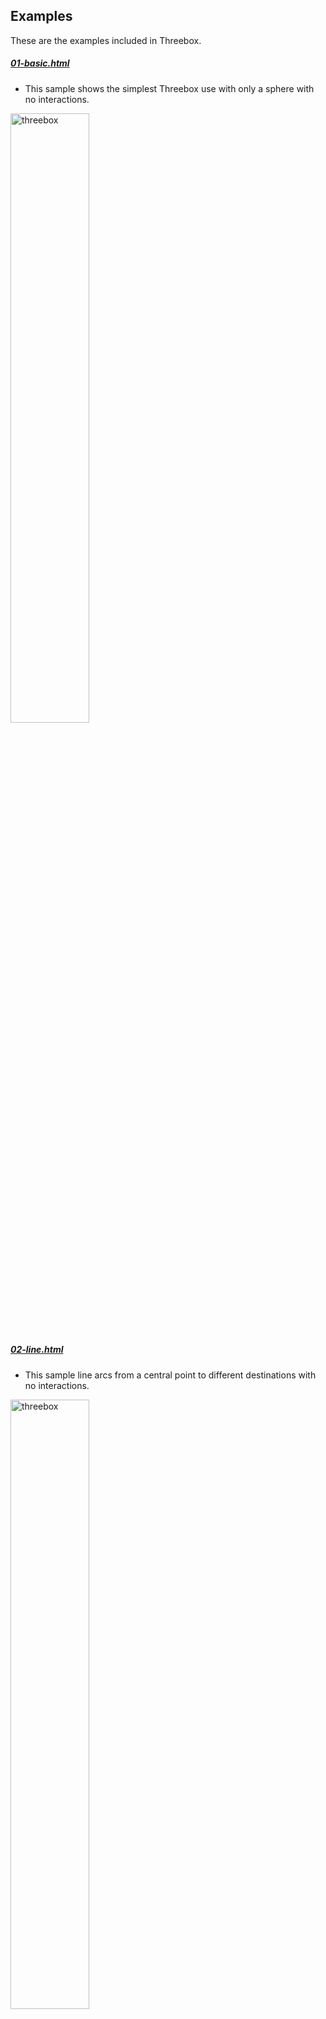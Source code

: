 ## Examples

These are the examples included in Threebox.

##### [01-basic.html](https://github.com/jscastro76/threebox/blob/master/examples/01-basic.html) 
- This sample shows the simplest Threebox use with only a sphere with no interactions.<br/>
<img alt="threebox" src="images/basic.png" width="50%">

##### [02-line.html](https://github.com/jscastro76/threebox/blob/master/examples/02-line.html) 
- This sample line arcs from a central point to different destinations with no interactions.<br/>  
<img alt="threebox" src="images/line.png" width="50%">

##### [03-tube.html](https://github.com/jscastro76/threebox/blob/master/examples/03-tube.html) 
- This sample creates an spiral tube geometry to render. 
- Enabled built-in raycasting and selection for this 3D object through `enableSelectingObjects`, all objects can be selected and unselected.
- Enabled built-in dragging mode for 3D objects through `enableDraggingObjects`, 3D object is dragabble, once selected, using [Shift] key
- Enabled built-in rotation mode for 3D objects through `enableRotatingObjects`, 3D objects is rotable on it's vertical axis, once selected, using [Alt] key.
- Enabled built-in default Labels on altitude for the 3D object through `enableTooltips`.<br/>
<img alt="threebox" src="images/tube.png" width="50%">

##### [04-mercator.html](https://github.com/jscastro76/threebox/blob/master/examples/04-mercator.html) 
- This sample creates 100 spheres all around the world at the same height, but they look different because the height is calculated based on the latitude. 
<img alt="threebox" src="images/mercator.png" width="50%">

##### [05-logistics.html](https://github.com/jscastro76/threebox/blob/master/examples/05-logistics.html) 
- This sample loads a 3D `.obj` model of a truck that is animated following a path once a point in the map is clicked. 
<img alt="threebox" src="images/logistics.png" width="50%">

##### [06-object3d.html](https://github.com/jscastro76/threebox/blob/master/examples/06-object3d.html) 
- This sample loads a 3D `.glb` model of a soldier. <br />
<img alt="threebox" src="images/object3d.png" width="50%">

##### [07-alignmentTest.html](https://github.com/jscastro76/threebox/blob/master/examples/07-alignmentTest.html) 
- This sample shows camera alignment between fill-extrusion layer and a 3DObject created through Threebox.<br />
<img alt="threebox" src="images/alignmentTest.png" width="50%">

##### [08-3dbuildings.html](https://github.com/jscastro76/threebox/blob/master/examples/08-3dbuildings.html) 
- This sample shows over a default fill-extrusion composite layer different Threebox additions.
- Built-in raycasting and selection through `enableSelectingFeatures` 
- Built-in default Labels on altitude for fill-extrusions through `enableTooltips` 
- Event handler management for Features through `map.on('SelectedFeatureChange', ...)`<br />
<img alt="threebox" src="images/3Dbuildings.png" width="50%">

##### [09-raycaster.html](https://github.com/jscastro76/threebox/blob/master/examples/09-raycaster.html) 
- This sample shows how to create 3 objects over a default fill-extrusion composite layer.
- Enabled built-in raycasting and selection both for fill-extrusion and 3D objects through `enableSelectingFeatures` and `enableSelectingObjects`, all objects can be selected and unselected.
- Enabled built-in dragging mode for 3D objects through `enableDraggingObjects`, 3D objects are dragabble, once selected, using [Shift] key
- Enabled built-in rotation mode for 3D objects through `enableRotatingObjects`, 3D objects are rotable on it's vertical axis, once selected, using [Alt] key.
- Enabled built-in default Labels on altitude both for fill-extrusions and 3D objects through `enableTooltips`.<br/>
<img alt="threebox" src="images/raycaster.png" width="50%">

##### [10-stylechange.html](https://github.com/jscastro76/threebox/blob/master/examples/10-stylechange.html) 
- This sample shows how to change the style without affecting the 3D objects created using the method `tb.setStyle` <br/>
<img alt="threebox" src="images/stylechange.png" width="50%">

##### [11-animation.html](https://github.com/jscastro76/threebox/blob/master/examples/11-animation.html) 
- This sample is a mix between [05-logistics.html](https://github.com/jscastro76/threebox/blob/master/examples/05-logistics.html) and [09-raycaster.html](https://github.com/jscastro76/threebox/blob/master/examples/09-raycaster.html) samples, and it shows an object can play at the same time an embedded animation and a Threebox animation. <br/>
<img alt="threebox" src="images/animation.png" width="50%">

##### [12-add3dmodel.html](https://github.com/jscastro76/threebox/blob/master/examples/12-add3dmodel.html) 
- This sample shows a replica of [add a 3D model sample](https://docs.mapbox.com/mapbox-gl-js/example/add-3d-model/) using only threebox and adding real sunlight position and shadows over the model.
- Enabled built-in raycasting and selection for 3D objects through `enableSelectingObjects`, all objects can be selected and unselected.
- Enabled built-in Tooltips on for through `enableTooltips` 
- Enabled built-in sunlight position for the scene through `realSunlight`
- Enabled built-in shadows for 3D Objects through `castShadow`.
- Set the time map lights based on `setSunlight` for today.
<img alt="threebox" src="images/add-3d-model.png" width="50%">

##### [13-eiffel.html](https://github.com/jscastro76/threebox/blob/master/examples/13-eiffel.html) 
- This sample shows how to  add real sunlight position and shadows over two landmarks, Eiffel Tower and Liberty Statue, using the Satellite mapbox style.
- Enabled built-in raycasting and selection for 3D objects through `enableSelectingObjects`, all objects can be selected and unselected.
- Enabled built-in Tooltips on for through `enableTooltips` 
- Enabled built-in sunlight position for the scene through `realSunlight`
- Enabled built-in shadows for 3D Objects through `castShadow`.
- Set the time map lights based on `setSunlight` for today.
<br />
<img alt="threebox" src="images/eiffel.png" width="50%">

##### [14-buildingshadow.html](https://github.com/jscastro76/threebox/blob/master/examples/14-buildingshadow.html) 
- This sample shows how to to add real sunlight position and shadows over a default fill-extrusion composite layer. 
- Enabled built-in sunlight position for the scene through `realSunlight`.
- Enabled built-in fill-extrusion shadows through `tb.setBuildingShadows`. <br/>
<img alt="threebox" src="images/buildingshadow.png" width="50%">

##### [15-performance.html](https://github.com/jscastro76/threebox/blob/master/examples/15-performance.html) 
- This sample shows the performance of Threebox creating up to 1000 objects in a single layer. <br/>
<img alt="threebox" src="images/performance.png" width="50%">
